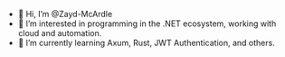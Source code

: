 - 👋 Hi, I’m @Zayd-McArdle
- 👀 I’m interested in programming in the .NET ecosystem, working with cloud and automation.
- 🌱 I’m currently learning Axum, Rust, JWT Authentication, and others.

<!---
Zayd-McArdle/Zayd-McArdle is a ✨ special ✨ repository because its `README.md` (this file) appears on your GitHub profile.
You can click the Preview link to take a look at your changes.
--->
